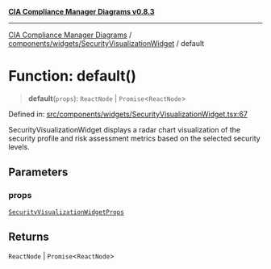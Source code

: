 [**CIA Compliance Manager Diagrams v0.8.3**](../../../../README.md)

***

[CIA Compliance Manager Diagrams](../../../../modules.md) / [components/widgets/SecurityVisualizationWidget](../README.md) / default

# Function: default()

> **default**(`props`): `ReactNode` \| `Promise`\<`ReactNode`\>

Defined in: [src/components/widgets/SecurityVisualizationWidget.tsx:67](https://github.com/Hack23/cia-compliance-manager/blob/368d5a1330a94df78d48c65d28962bd0f7cab363/src/components/widgets/SecurityVisualizationWidget.tsx#L67)

SecurityVisualizationWidget displays a radar chart visualization of the security profile
and risk assessment metrics based on the selected security levels.

## Parameters

### props

[`SecurityVisualizationWidgetProps`](../interfaces/SecurityVisualizationWidgetProps.md)

## Returns

`ReactNode` \| `Promise`\<`ReactNode`\>
